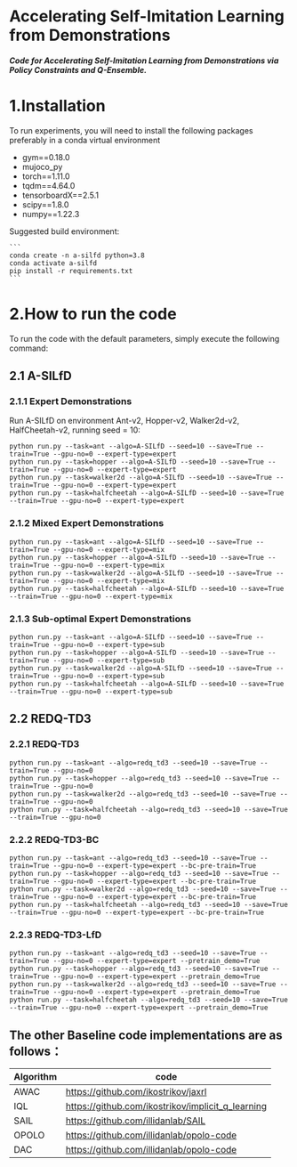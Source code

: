 # Accelerating Self-Imitation Learning from Demonstrations

##### Code for Accelerating Self-Imitation Learning from Demonstrations via Policy Constraints and Q-Ensemble.

# 1.Installation

To run experiments, you will need to install the following packages preferably in a conda virtual environment

- gym==0.18.0
- mujoco_py
- torch==1.11.0
- tqdm==4.64.0
- tensorboardX==2.5.1
- scipy==1.8.0
- numpy==1.22.3

Suggested build environment:

~~~shell
```
conda create -n a-silfd python=3.8
conda activate a-silfd
pip install -r requirements.txt
```
~~~

# 2.How to run the code

To run the code with the default parameters, simply execute the following command:

## 2.1 A-SILfD

### 2.1.1 Expert Demonstrations

Run A-SILfD on environment Ant-v2, Hopper-v2, Walker2d-v2, HalfCheetah-v2, running seed = 10:

```shell
python run.py --task=ant --algo=A-SILfD --seed=10 --save=True --train=True --gpu-no=0 --expert-type=expert
python run.py --task=hopper --algo=A-SILfD --seed=10 --save=True --train=True --gpu-no=0 --expert-type=expert
python run.py --task=walker2d --algo=A-SILfD --seed=10 --save=True --train=True --gpu-no=0 --expert-type=expert
python run.py --task=halfcheetah --algo=A-SILfD --seed=10 --save=True --train=True --gpu-no=0 --expert-type=expert
```

### 2.1.2  Mixed Expert Demonstrations 

```shell
python run.py --task=ant --algo=A-SILfD --seed=10 --save=True --train=True --gpu-no=0 --expert-type=mix
python run.py --task=hopper --algo=A-SILfD --seed=10 --save=True --train=True --gpu-no=0 --expert-type=mix
python run.py --task=walker2d --algo=A-SILfD --seed=10 --save=True --train=True --gpu-no=0 --expert-type=mix
python run.py --task=halfcheetah --algo=A-SILfD --seed=10 --save=True --train=True --gpu-no=0 --expert-type=mix
```



### 2.1.3 Sub-optimal Expert Demonstrations

```shell
python run.py --task=ant --algo=A-SILfD --seed=10 --save=True --train=True --gpu-no=0 --expert-type=sub
python run.py --task=hopper --algo=A-SILfD --seed=10 --save=True --train=True --gpu-no=0 --expert-type=sub
python run.py --task=walker2d --algo=A-SILfD --seed=10 --save=True --train=True --gpu-no=0 --expert-type=sub
python run.py --task=halfcheetah --algo=A-SILfD --seed=10 --save=True --train=True --gpu-no=0 --expert-type=sub
```

## 2.2 REDQ-TD3

### 2.2.1 REDQ-TD3

```shell
python run.py --task=ant --algo=redq_td3 --seed=10 --save=True --train=True --gpu-no=0 
python run.py --task=hopper --algo=redq_td3 --seed=10 --save=True --train=True --gpu-no=0 
python run.py --task=walker2d --algo=redq_td3 --seed=10 --save=True --train=True --gpu-no=0 
python run.py --task=halfcheetah --algo=redq_td3 --seed=10 --save=True --train=True --gpu-no=0 
```



### 2.2.2 REDQ-TD3-BC

```shell
python run.py --task=ant --algo=redq_td3 --seed=10 --save=True --train=True --gpu-no=0 --expert-type=expert --bc-pre-train=True
python run.py --task=hopper --algo=redq_td3 --seed=10 --save=True --train=True --gpu-no=0 --expert-type=expert --bc-pre-train=True
python run.py --task=walker2d --algo=redq_td3 --seed=10 --save=True --train=True --gpu-no=0 --expert-type=expert --bc-pre-train=True
python run.py --task=halfcheetah --algo=redq_td3 --seed=10 --save=True --train=True --gpu-no=0 --expert-type=expert --bc-pre-train=True
```

### 2.2.3 REDQ-TD3-LfD

```shell
python run.py --task=ant --algo=redq_td3 --seed=10 --save=True --train=True --gpu-no=0 --expert-type=expert --pretrain_demo=True
python run.py --task=hopper --algo=redq_td3 --seed=10 --save=True --train=True --gpu-no=0 --expert-type=expert --pretrain_demo=True
python run.py --task=walker2d --algo=redq_td3 --seed=10 --save=True --train=True --gpu-no=0 --expert-type=expert --pretrain_demo=True
python run.py --task=halfcheetah --algo=redq_td3 --seed=10 --save=True --train=True --gpu-no=0 --expert-type=expert --pretrain_demo=True
```

## The other Baseline code implementations are as follows：



| Algorithm | code                                              |
| --------- | ------------------------------------------------- |
| AWAC      | https://github.com/ikostrikov/jaxrl               |
| IQL       | https://github.com/ikostrikov/implicit_q_learning |
| SAIL      | https://github.com/illidanlab/SAIL                |
| OPOLO     | https://github.com/illidanlab/opolo-code          |
| DAC       | https://github.com/illidanlab/opolo-code          |

